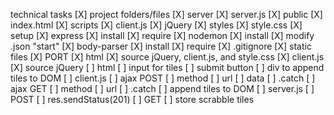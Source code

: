 technical tasks
[X] project folders/files
    [X] server
        [X] server.js
    [X] public
        [X] index.html
    [X] scripts
        [X] client.js
        [X] jQuery
    [X] styles
        [X] style.css
[X] setup
    [X] express
        [X] install
        [X] require
    [X] nodemon
        [X] install
        [X] modify .json "start"
    [X] body-parser
        [X] install
        [X] require
    [X] .gitignore
    [X] static files
    [X] PORT
    [X] html
        [X] source jQuery, client.js, and style.css
    [X] client.js
        [X] source jQuery
[ ] html
    [ ] input for tiles
    [ ] submit button
    [ ] div to append tiles to DOM
[ ] client.js
    [ ] ajax POST
        [ ] method
        [ ] url
        [ ] data
        [ ] .catch
    [ ] ajax GET
        [ ] method
        [ ] url
        [ ] .catch
    [ ] append tiles to DOM
[ ] server.js
    [ ] POST
        [ ] res.sendStatus(201)
    [ ] GET
    [ ] store scrabble tiles